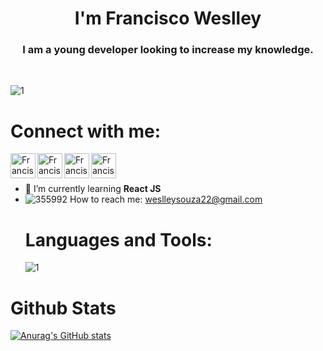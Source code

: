 
<h1 align="center">I'm Francisco Weslley </h1>
<h3 align="center">I am a young developer looking to increase my knowledge.</h3>
<br/>


![1](https://user-images.githubusercontent.com/44758448/138774816-ca055e56-4a26-4d8e-b4d7-7ff9371a38f9.png)
**<h1>Connect with me:</h1>**
<a href="https://weslleycz.github.io"> <img align="left" alt="Francisco Weslley | Portfolio" width="40px" src="https://user-images.githubusercontent.com/44758448/127093127-ec7e2a15-f274-499d-a23d-a049ffcaa0f6.png" /> </a>
<a href="https://www.linkedin.com/in/francisco-weslley/"><img align="left" alt="Francisco Weslleya | LinkedIn" width="40px" src="https://user-images.githubusercontent.com/44758448/127091725-2f9a1685-4cd6-4438-be38-2e7846fd71fd.png" /></a>
<a href="https://www.instagram.com/goik.png/"><img align="left" alt="Francisco Weslley | Instagram" width="40px" src="https://user-images.githubusercontent.com/44758448/127092426-59c258fc-2cd2-46eb-be70-08e51a6b1743.png" /></a>
<a href="https://twitter.com/Goik69470460"><img align="left" alt="Francisco Weslley | Twitter" width="40px" src="https://user-images.githubusercontent.com/44758448/127386771-4dc655e6-7ad7-44ba-8db6-686937df2f8a.png" /></a>
<br>
</br>
- 🌱 I’m currently learning **React JS**
- ![355992](https://user-images.githubusercontent.com/44758448/127097781-e1b0707a-c3c5-4e59-bdc5-b9ffcae8bf79.png) How to reach me: weslleysouza22@gmail.com
**<h1>Languages and Tools:</h1>**
![1](https://user-images.githubusercontent.com/44758448/127243526-aeea661c-a73c-490f-b8ac-5f330f2c0d36.png)
<h1>Github Stats</h1>

[![Anurag's GitHub stats](https://github-readme-stats.vercel.app/api?username=weslleycz)](https://github.com/anuraghazra/github-readme-stats)
